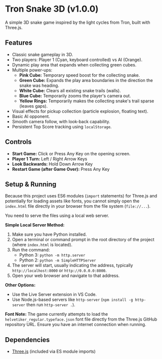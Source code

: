 # Tron Snake 3D (v1.0.0)

A simple 3D snake game inspired by the light cycles from Tron, built with Three.js.

## Features

*   Classic snake gameplay in 3D.
*   Two players: Player 1 (Cyan, keyboard controlled) vs AI (Orange).
*   Dynamic play area that expands when collecting green cubes.
*   Multiple power-ups:
    *   **Pink Cube:** Temporary speed boost for the collecting snake.
    *   **Green Cube:** Expands the play area boundaries in the direction the snake was heading.
    *   **White Cube:** Clears all existing snake trails (walls).
    *   **Blue Cube:** Temporarily zooms the player's camera out.
    *   **Yellow Rings:** Temporarily makes the collecting snake's trail sparse (leaves gaps).
*   Visual effects for pickup collection (particle explosion, floating text).
*   Basic AI opponent.
*   Smooth camera follow, with look-back capability.
*   Persistent Top Score tracking using `localStorage`.

## Controls

*   **Start Game:** Click or Press Any Key on the opening screen.
*   **Player 1 Turn:** Left / Right Arrow Keys
*   **Look Backwards:** Hold Down Arrow Key
*   **Restart Game (after Game Over):** Press Any Key

## Setup & Running

Because this project uses ES6 modules (`import` statements) for Three.js and potentially for loading assets like fonts, you cannot simply open the `index.html` file directly in your browser from the file system (`file://...`).

You need to serve the files using a local web server.

**Simple Local Server Method:**

1.  Make sure you have Python installed.
2.  Open a terminal or command prompt in the root directory of the project (where `index.html` is located).
3.  Run the command:
    *   Python 3: `python -m http.server`
    *   Python 2: `python -m SimpleHTTPServer`
4.  The server will start, usually indicating the address, typically `http://localhost:8000` or `http://0.0.0.0:8000`.
5.  Open your web browser and navigate to that address.

**Other Options:**

*   Use the Live Server extension in VS Code.
*   Use Node.js-based servers like `http-server` (`npm install -g http-server` then run `http-server .`).

**Font Note:**
The game currently attempts to load the `helvetiker_regular.typeface.json` font file directly from the Three.js GitHub repository URL. Ensure you have an internet connection when running.

## Dependencies

*   [Three.js](https://threejs.org/) (included via ES module imports) 